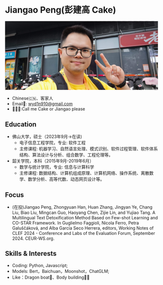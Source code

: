 # Jiangao Peng(彭建高 Cake)  
![alt text](image.png)
- Chinese🇨🇳、客家人
- Email📮: wyd1n910@gmail.com
- 👨🏻📢:Call me Cake or Jiangao please
## Education  
- 佛山大学，硕士（2023年9月->在读)
  - 电子信息工程学院，专业: 软件工程  
  - 主修课程: 机器学习、自然语言处理、模式识别、软件过程管理、软件体系结构、算法设计与分析、组合数学、工程伦理等。  
- 韶关学院，本科（2015年9月-2019年6月）
  - 数学与统计学院，专业: 信息与计算科学  
  - 主修课程: 数据结构、计算机组成原理、计算机网络、操作系统、离散数学、数学分析、高等代数、动态网页设计等。  
  
## Focus  
  
- (在投)Jiangao Peng, Zhongyuan Han, Huan Zhang, Jingyan Ye, Chang Liu, Biao Liu, Mingcan Guo, Haoyang Chen, Zijie Lin, and Yujiao Tang. A Multilingual Text Detoxification Method Based on Few-shot Learning and CO-STAR Framework. In Guglielmo Faggioli, Nicola Ferro, Petra Galuščáková, and Alba García Seco Herrera, editors, Working Notes of CLEF 2024 - Conference and Labs of the Evaluation Forum, September 2024. CEUR-WS.org.


## Skills & Interests  
- Coding: Python, Javascript;  
- Models: Bert，Baichuan，Moonshot，ChatGLM;  
- Like：Dragon boat🐲、Body building💪🏻